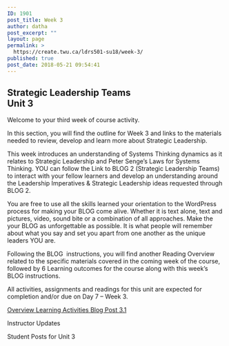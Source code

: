 ```yaml
---
ID: 1901
post_title: Week 3
author: datha
post_excerpt: ""
layout: page
permalink: >
  https://create.twu.ca/ldrs501-su18/week-3/
published: true
post_date: 2018-05-21 09:54:41
---
```

<!--themify_builder_static--><h2>Strategic Leadership Teams<br />Unit 3</h2>
 <p>Welcome to your third week of course activity.</p> <p>In this section, you will find the outline for Week 3 and links to the materials needed to review, develop and learn more about Strategic Leadership.</p> <p>This week introduces an understanding of Systems Thinking dynamics as it relates to Strategic Leadership and Peter Senge&#8217;s Laws for Systems Thinking. YOU can follow the Link to BLOG 2 (Strategic Leadership Teams) to interact with your fellow learners and develop an understanding around the Leadership Imperatives &#038; Strategic Leadership ideas requested through BLOG 2.</p> <p>You are free to use all the skills learned your orientation to the WordPress process for making your BLOG come alive. Whether it is text alone, text and pictures, video, sound bite or a combination of all approaches. Make the your BLOG as unforgettable as possible. It is what people will remember about what you say and set you apart from one another as the unique leaders YOU are.</p> <p>Following the BLOG  instructions, you will find another Reading Overview related to the specific materials covered in the coming week of the course, followed by 6 Learning outcomes for the course along with this week&#8217;s BLOG instructions.</p> <p>All activities, assignments and readings for this unit are expected for completion and/or due on Day 7 &#8211; Week 3.</p>
 
 <a href="https://create.twu.ca/ldrs501-su18/unit-3/"> Overview </a> <a href="https://create.twu.ca/ldrs501-su18/unit-3-learning-activities/"> Learning Activities </a> <a href="https://create.twu.ca/ldrs501-su18/week-3-post-3-1/"> Blog Post 3.1 </a> 
 
 Instructor Updates 
 
 Student Posts for Unit 3<!--/themify_builder_static-->
